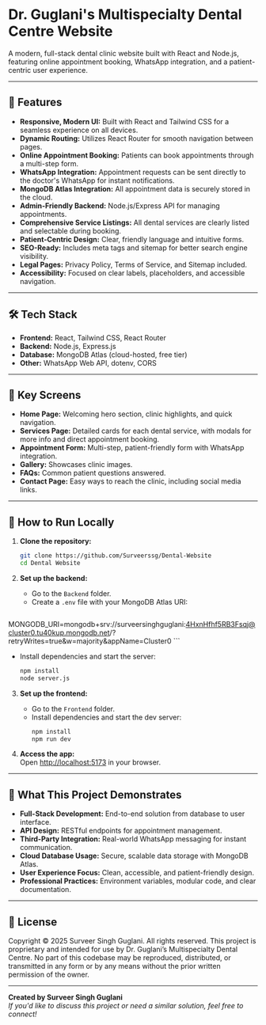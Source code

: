 # Dr. Guglani's Multispecialty Dental Centre Website

A modern, full-stack dental clinic website built with React and Node.js, featuring online appointment booking, WhatsApp integration, and a patient-centric user experience.

---

## 🚀 Features

- **Responsive, Modern UI:** Built with React and Tailwind CSS for a seamless experience on all devices.
- **Dynamic Routing:** Utilizes React Router for smooth navigation between pages.
- **Online Appointment Booking:** Patients can book appointments through a multi-step form.
- **WhatsApp Integration:** Appointment requests can be sent directly to the doctor's WhatsApp for instant notifications.
- **MongoDB Atlas Integration:** All appointment data is securely stored in the cloud.
- **Admin-Friendly Backend:** Node.js/Express API for managing appointments.
- **Comprehensive Service Listings:** All dental services are clearly listed and selectable during booking.
- **Patient-Centric Design:** Clear, friendly language and intuitive forms.
- **SEO-Ready:** Includes meta tags and sitemap for better search engine visibility.
- **Legal Pages:** Privacy Policy, Terms of Service, and Sitemap included.
- **Accessibility:** Focused on clear labels, placeholders, and accessible navigation.

---

## 🛠️ Tech Stack

- **Frontend:** React, Tailwind CSS, React Router
- **Backend:** Node.js, Express.js
- **Database:** MongoDB Atlas (cloud-hosted, free tier)
- **Other:** WhatsApp Web API, dotenv, CORS

---

## 📸 Key Screens

- **Home Page:** Welcoming hero section, clinic highlights, and quick navigation.
- **Services Page:** Detailed cards for each dental service, with modals for more info and direct appointment booking.
- **Appointment Form:** Multi-step, patient-friendly form with WhatsApp integration.
- **Gallery:** Showcases clinic images.
- **FAQs:** Common patient questions answered.
- **Contact Page:** Easy ways to reach the clinic, including social media links.

---

## 📝 How to Run Locally

1. **Clone the repository:**
   ```bash
   git clone https://github.com/Surveerssg/Dental-Website
   cd Dental Website
   ```

2. **Set up the backend:**
   - Go to the `Backend` folder.
   - Create a `.env` file with your MongoDB Atlas URI:
     ```
MONGODB_URI=mongodb+srv://surveersinghguglani:4HxnHfhf5RB3Fsqj@cluster0.tu40kup.mongodb.net/?retryWrites=true&w=majority&appName=Cluster0     ```
   - Install dependencies and start the server:
     ```bash
     npm install
     node server.js
     ```

3. **Set up the frontend:**
   - Go to the `Frontend` folder.
   - Install dependencies and start the dev server:
     ```bash
     npm install
     npm run dev
     ```

4. **Access the app:**  
   Open [http://localhost:5173](http://localhost:5173) in your browser.
---

## 🌟 What This Project Demonstrates

- **Full-Stack Development:** End-to-end solution from database to user interface.
- **API Design:** RESTful endpoints for appointment management.
- **Third-Party Integration:** Real-world WhatsApp messaging for instant communication.
- **Cloud Database Usage:** Secure, scalable data storage with MongoDB Atlas.
- **User Experience Focus:** Clean, accessible, and patient-friendly design.
- **Professional Practices:** Environment variables, modular code, and clear documentation.

---

## 📄 License

  Copyright © 2025 Surveer Singh Guglani. All rights reserved.
  This project is proprietary and intended for use by Dr. Guglani’s Multispecialty Dental Centre. No part of this codebase may be reproduced, distributed, or transmitted in any form or by any means without the prior written permission of the owner.

---

**Created by Surveer Singh Guglani**  
_If you'd like to discuss this project or need a similar solution, feel free to connect!_ 